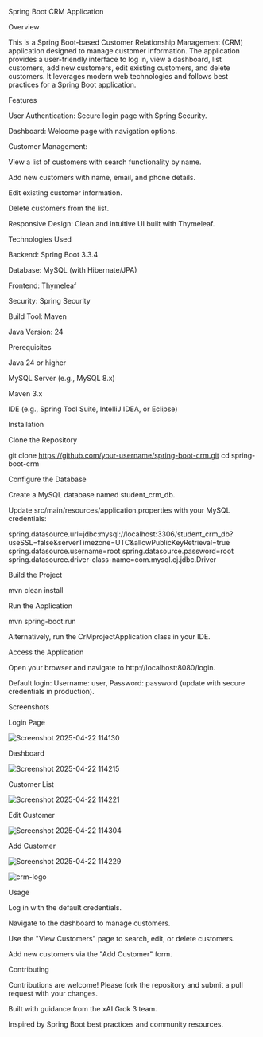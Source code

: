 Spring Boot CRM Application

Overview

This is a Spring Boot-based Customer Relationship Management (CRM) application designed to manage customer information. The application provides a user-friendly interface to log in, view a dashboard, list customers, add new customers, edit existing customers, and delete customers. It leverages modern web technologies and follows best practices for a Spring Boot application.

Features





User Authentication: Secure login page with Spring Security.



Dashboard: Welcome page with navigation options.



Customer Management:





View a list of customers with search functionality by name.



Add new customers with name, email, and phone details.



Edit existing customer information.



Delete customers from the list.



Responsive Design: Clean and intuitive UI built with Thymeleaf.

Technologies Used





Backend: Spring Boot 3.3.4



Database: MySQL (with Hibernate/JPA)



Frontend: Thymeleaf



Security: Spring Security



Build Tool: Maven



Java Version: 24

Prerequisites





Java 24 or higher



MySQL Server (e.g., MySQL 8.x)



Maven 3.x



IDE (e.g., Spring Tool Suite, IntelliJ IDEA, or Eclipse)

Installation





Clone the Repository

git clone https://github.com/your-username/spring-boot-crm.git
cd spring-boot-crm



Configure the Database





Create a MySQL database named student_crm_db.



Update src/main/resources/application.properties with your MySQL credentials:

spring.datasource.url=jdbc:mysql://localhost:3306/student_crm_db?useSSL=false&serverTimezone=UTC&allowPublicKeyRetrieval=true
spring.datasource.username=root
spring.datasource.password=root
spring.datasource.driver-class-name=com.mysql.cj.jdbc.Driver



Build the Project

mvn clean install



Run the Application

mvn spring-boot:run

Alternatively, run the CrMprojectApplication class in your IDE.



Access the Application





Open your browser and navigate to http://localhost:8080/login.



Default login: Username: user, Password: password (update with secure credentials in production).

Screenshots

Login Page

![Screenshot 2025-04-22 114130](https://github.com/user-attachments/assets/969d09ff-7d8a-4b8a-8327-51fc460d5465)


Dashboard

![Screenshot 2025-04-22 114215](https://github.com/user-attachments/assets/7cb6bd3b-1864-40a1-bdf5-ac27b1a397a3)


Customer List


![Screenshot 2025-04-22 114221](https://github.com/user-attachments/assets/d5de3b69-2f0e-4687-bbfb-2f7c32a017d7)


Edit Customer


![Screenshot 2025-04-22 114304](https://github.com/user-attachments/assets/11e2d644-63e8-40d6-a179-0435b9907b2b)


Add Customer


![Screenshot 2025-04-22 114229](https://github.com/user-attachments/assets/7611df01-7c36-4ae9-926b-868e3cd17164)

![crm-logo](https://github.com/user-attachments/assets/f2959aa1-04f8-4404-ba7b-3fb06b4ebed9)


Usage





Log in with the default credentials.



Navigate to the dashboard to manage customers.



Use the "View Customers" page to search, edit, or delete customers.



Add new customers via the "Add Customer" form.

Contributing

Contributions are welcome! Please fork the repository and submit a pull request with your changes.






Built with guidance from the xAI Grok 3 team.



Inspired by Spring Boot best practices and community resources.
